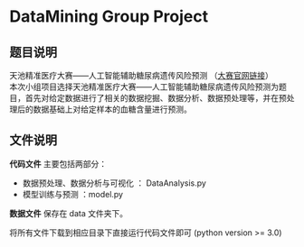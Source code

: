 # DataMining Group Project
## 题目说明
天池精准医疗大赛——人工智能辅助糖尿病遗传风险预测 （[大赛官网链接](https://tianchi.aliyun.com/competition/entrance/231638/information)）
<br /> 
本次小组项目选择天池精准医疗大赛——人工智能辅助糖尿病遗传风险预测为题目，首先对给定数据进行了相关的数据挖掘、数据分析、数据预处理等，并在预处理后的数据基础上对给定样本的血糖含量进行预测。
<br /> 

## 文件说明
**代码文件** 主要包括两部分：
- 数据预处理、数据分析与可视化 ： DataAnalysis.py
- 模型训练与预测 ：model.py

**数据文件** 保存在 data 文件夹下。

将所有文件下载到相应目录下直接运行代码文件即可 (python version >= 3.0)



